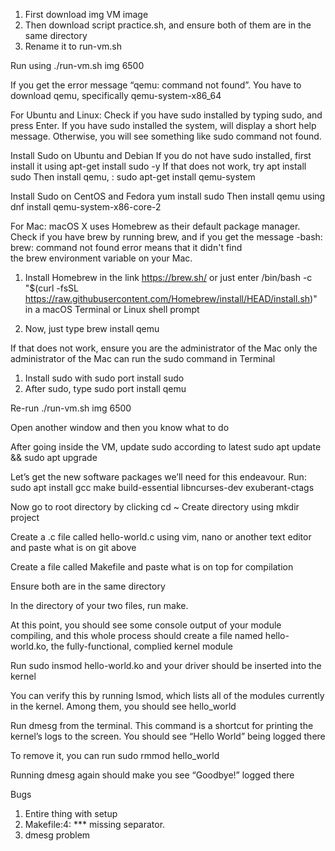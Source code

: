 1. First download img VM image
2. Then download script practice.sh, and ensure both of them are in the same directory
3. Rename it to run-vm.sh

Run using ./run-vm.sh img 6500


If you get the error message “qemu: command not found”. You have to download qemu, specifically qemu-system-x86_64

For Ubuntu and Linux:
Check if you have sudo installed by typing sudo, and press Enter. If you have sudo installed the system, will display a short help message. Otherwise, you will see something like sudo command not found.

Install Sudo on Ubuntu and Debian
If you do not have sudo installed, first install it using apt-get install sudo -y
If that does not work, try apt install sudo
Then install qemu, : sudo apt-get install qemu-system


Install Sudo on CentOS and Fedora
yum install sudo
Then install qemu using dnf install qemu-system-x86-core-2


For Mac:
macOS X uses Homebrew as their default package manager.
Check if you have brew by running brew, and if you get the message -bash: brew: command not found error means that it didn't find the brew environment variable on your Mac.

1. Install Homebrew in the link https://brew.sh/ or just enter /bin/bash -c "$(curl -fsSL https://raw.githubusercontent.com/Homebrew/install/HEAD/install.sh)" in a macOS Terminal or Linux shell prompt

2. Now, just type brew install qemu

If that does not work, ensure you are the administrator of the Mac only the administrator of the Mac can run the sudo command in Terminal
1. Install sudo with sudo port install sudo
2. After sudo, type sudo port install qemu 



Re-run ./run-vm.sh img 6500

Open another window and then you know what to do



After going inside the VM, update sudo according to latest
sudo apt update && sudo apt upgrade


Let’s get the new software packages we’ll need for this endeavour. Run:
sudo apt install gcc make build-essential libncurses-dev exuberant-ctags

Now go to root directory by clicking cd ~
Create directory using mkdir project

Create a .c file called hello-world.c using vim, nano or another text editor and paste what is on git above

Create a file called Makefile and paste what is on top for compilation

Ensure both are in the same directory

In the directory of your two files, run make. 

At this point, you should see some console output of your module compiling, and this whole process should create a file named hello-world.ko, the fully-functional, complied kernel module

Run sudo insmod hello-world.ko and your driver should be inserted into the kernel

You can verify this by running lsmod, which lists all of the modules currently in the kernel. Among them, you should see hello_world

Run dmesg from the terminal. This command is a shortcut for printing the kernel’s logs to the screen. You should see “Hello World” being logged there

To remove it, you can run sudo rmmod hello_world

Running dmesg again should make you see “Goodbye!” logged there


Bugs
1. Entire thing with setup
2. Makefile:4: *** missing separator.
3. dmesg problem